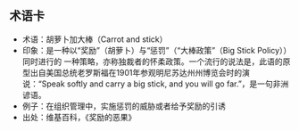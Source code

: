 ## 术语卡
- 术语：胡萝卜加大棒（Carrot and stick）
- 印象：是一种以“奖励”（胡萝卜）与“惩罚”（“大棒政策”（Big Stick Policy））同时进行的
       一种策略，亦称独裁者的怀柔政策。一个流行的说法是，此语的原型出自美国总统老罗斯福在1901年参观明尼苏达州州博览会时的演说：“Speak softly and carry a big stick, and you will go far.”，是一句非洲谚语。
- 例子：在组织管理中，实施惩罚的威胁或者给予奖励的引诱
- 出处：维基百科，《奖励的恶果》
